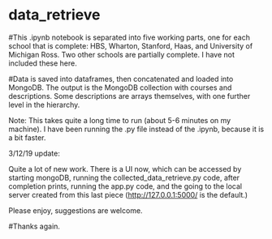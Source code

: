 # data_retrieve

#This .ipynb notebook is separated into five working parts, one for each school that is complete: HBS, Wharton, Stanford, Haas, and University of Michigan Ross. 
Two other schools are partially complete. I have not included these here. 

#Data is saved into dataframes, then concatenated and loaded into MongoDB. The output is the MongoDB collection with courses and descriptions. 
Some descriptions are arrays themselves, with one further level in the hierarchy.

Note: This takes quite a long time to run (about 5-6 minutes on my machine). I have been running the .py file instead of the .ipynb,
because it is a bit faster. 

3/12/19 update:

Quite a lot of new work. There is a UI now, which can be accessed by starting mongoDB, running the collected_data_retrieve.py code,
after completion prints, running the app.py code, and the going to the local server created from this last piece (http://127.0.0.1:5000/ is the default.)

Please enjoy, suggestions are welcome.

#Thanks again. 
